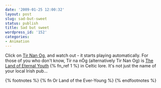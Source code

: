 ```yaml
---
date: '2009-01-25 12:00:32'
layout: post
slug: sad-but-sweet
status: publish
title: Sad but sweet
wordpress_id: '152'
categories:
- Animation
---
```


Click on [Tir Nan Og](http://www.lesdiscrets.com/), and watch out - it starts playing automatically.  For those of you who don't know, Tír na nÓg (alternatively Tir Nan Og) is [The Land of Eternal Youth](http://en.wikipedia.org/wiki/Tír_na_nÓg) {% fn_ref 1 %} in Celtic lore.  It's not just the name of your local Irish pub...

{% footnotes %}
{% fn Or Land of the Ever-Young %}
{% endfootnotes %}
